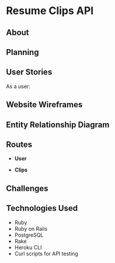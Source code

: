 # Resume Clips API

## About

## Planning

## User Stories
As a user:


## Website Wireframes


## Entity Relationship Diagram


## Routes
- **User**

- **Clips**


## Challenges

## Technologies Used
* Ruby
* Ruby on Rails
* PostgreSQL
* Rake
* Heroku CLI
* Curl scripts for API testing
